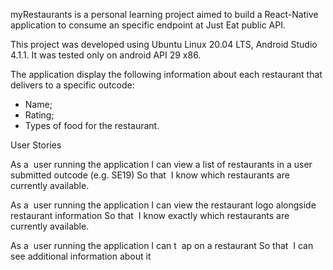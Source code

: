 myRestaurants is a personal learning project aimed to build a React-Native application to consume an specific endpoint at Just Eat public API.

This project was developed using Ubuntu Linux 20.04 LTS, Android Studio 4.1.1. It was tested only on android API 29 x86.

The application display the following information about each restaurant that delivers to a specific outcode:
* Name;
* Rating;
* Types of food for the restaurant.


User Stories

As a ​ user running the application
I can view a list of restaurants in a user submitted outcode (e.g. SE19)
So that ​ I know which restaurants are currently available.

As a ​ user running the application
I can view the restaurant logo alongside restaurant information
So that ​ I know exactly which restaurants are currently available.

As a ​ user running the application
I can t ​ ap on a restaurant
So that ​ I can see additional information about it
